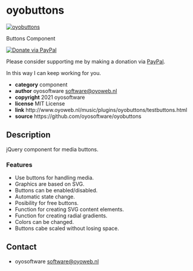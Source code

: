 # oyobuttons
<a href="http://oyoweb.nl/music/plugins/oyobuttons/testbuttons.html" target="_blank">
  <img src="http://oyoweb.nl/music/plugins/oyobuttons/oyobuttons.jpg" alt="oyobuttons">
</a>
<p>Buttons Component</p>
<a href="https://www.paypal.com/cgi-bin/webscr?cmd=_donations&amp;currency_code=EUR&amp;business=software@oyoweb.nl&amp;item_name=donation%20for%20Hello%20World" rel="nofollow">
  <img src="https://www.paypalobjects.com/en_US/i/btn/btn_donate_LG.gif" alt="Donate via PayPal" style="max-width: 100%;vertical-align: top">
</a>
<p style="max-width: 100%;vertical-align: middle">Please consider supporting me by making a donation via <a href="https://www.paypal.com/cgi-bin/webscr?cmd=_donations&amp;currency_code=EUR&amp;business=software@oyoweb.nl&amp;item_name=donation%20for%20Hello%20World" rel="nofollow">PayPal</a>.</p>
<p>In this way I can keep working for you.</p>
<ul>
  <li><strong>category</strong> component</li>
  <li><strong>author</strong> oyosoftware <a href="mailto:software@oyoweb.nl">software@oyoweb.nl</a></li>
  <li><strong>copyright</strong> 2021 oyosoftware </li>
  <li><strong>license</strong> MIT License</li>
  <li><strong>link</strong> http://www.oyoweb.nl/music/plugins/oyobuttons/testbuttons.html</li>
  <li><strong>source</strong> https://github.com/oyosoftware/oyobuttons</li>
</ul>
<h2>Description</h2>
<p>jQuery component for media buttons.</p>
<h3>Features</h3>
<ul>
  <li>Use buttons for handling media.</li>
  <li>Graphics are based on SVG.</li>
  <li>Buttons can be enabled/disabled.</li>
  <li>Automatic state change.</li>
  <li>Posibility for free buttons.</li>
  <li>Function for creating SVG content elements.</li>
  <li>Function for creating radial gradients.</li>
  <li>Colors can be changed.</li>
  <li>Buttons cabe scaled without losing space.</li>
</ul>
<h2>Contact</h2>
<ul>
<li>oyosoftware <a href="mailto:software@oyoweb.nl">software@oyoweb.nl</a></li>
</ul>
